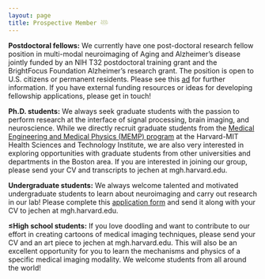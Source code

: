 ```yaml
---
layout: page
title: Prospective Member 𓅸
---
```



<strong> Postdoctoral fellows:</strong> We currently have one post-doctoral research fellow position in multi-modal neuroimaging of Aging and Alzheimer’s disease jointly funded by an NIH T32 postdoctoral training grant and the BrightFocus Foundation Alzheimer’s research grant. The position is open to U.S. citizens or permanent residents. Please see this [ad]({{site.url}}/assets/PostDoc_MultiModal_Ad_T32_BrightFocus_update.pdf) for further information. If you have external funding resources or ideas for developing fellowship applications, please get in touch! <br>

**Ph.D. students:** We always seek graduate students with the passion to perform research at the interface of signal processing, brain imaging, and neuroscience. While we directly recruit graduate students from the [Medical Engineering and Medical Physics (MEMP) program](https://hst.mit.edu/applying-hst/applying-medical-engineering-and-medical-physics-memp-phd-program) at the Harvard-MIT Health Sciences and Technology Institute, we are also very interested in exploring opportunities with graduate students from other universities and departments in the Boston area. If you are interested in joining our group, please send your CV and transcripts to jechen at mgh.harvard.edu. <br>

**Undergraduate students:** We always welcome talented and motivated undergraduate students to learn about neuroimaging and carry out research in our lab! Please complete this [application form]({{site.url}}/assets/UndergradApplicationForm.pdf) and send it along with your CV to jechen at mgh.harvard.edu.  <br>

**≤High school students:** If you love doodling and want to contribute to our effort in creating cartoons of medical imaging techniques, please send your CV and an art piece to jechen at mgh.harvard.edu. This will also be an excellent opportunity for you to learn the mechanisms and physics of a specific medical imaging modality. We welcome students from all around the world! 



